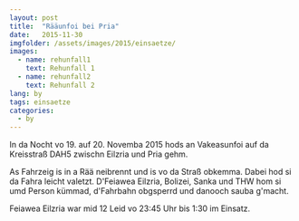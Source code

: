 ```yaml
---
layout: post
title:  "Rääunfoi bei Pria"
date:   2015-11-30
imgfolder: /assets/images/2015/einsaetze/
images:
  - name: rehunfall1
    text: Rehunfall 1
  - name: rehunfall2
    text: Rehunfall 2
lang: by
tags: einsaetze
categories:
  - by
---
```

In da Nocht vo 19. auf 20. Novemba 2015 hods an Vakeasunfoi auf da Kreisstraß DAH5 zwischn Eilzria und Pria gehm.

As Fahrzeig is in a Rää neibrennt und is vo da Straß obkemma. Dabei hod si da Fahra leicht valetzt. D'Feiawea Eilzria, Bolizei, Sanka und THW hom si umd Person kümmad, d'Fahrbahn obgsperrd und danooch sauba g'macht.

Feiawea Eilzria war mid 12 Leid vo 23:45 Uhr bis 1:30 im Einsatz.
